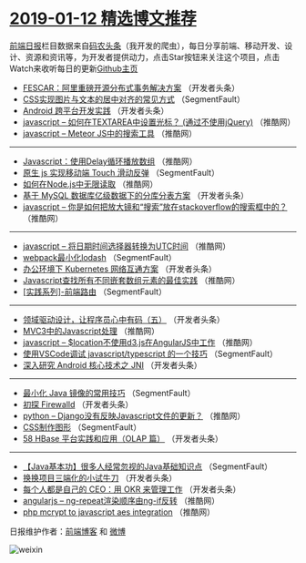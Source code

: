 # [2019-01-12 精选博文推荐](http://hao.caibaojian.com/date/2019/01/12)

[前端日报](http://caibaojian.com/c/news)栏目数据来自[码农头条](http://hao.caibaojian.com/)（我开发的爬虫），每日分享前端、移动开发、设计、资源和资讯等，为开发者提供动力，点击Star按钮来关注这个项目，点击Watch来收听每日的更新[Github主页](https://github.com/kujian/frontendDaily)
* [FESCAR：阿里重磅开源分布式事务解决方案](http://hao.caibaojian.com/97463.html) （开发者头条）
* [CSS实现图片与文本的居中对齐的常见方式](http://hao.caibaojian.com/97596.html) （SegmentFault）
* [Android 跨平台开发实践](http://hao.caibaojian.com/97481.html) （开发者头条）
* [javascript – 如何在TEXTAREA中设置光标？ (通过不使用jQuery)](http://hao.caibaojian.com/97520.html) （推酷网）
* [javascript – Meteor JS中的搜索工具](http://hao.caibaojian.com/97512.html) （推酷网）

***
* [Javascript：使用Delay循环播放数组](http://hao.caibaojian.com/97492.html) （推酷网）
* [原生 js 实现移动端 Touch 滑动反弹](http://hao.caibaojian.com/97444.html) （SegmentFault）
* [如何在Node.js中无限读取](http://hao.caibaojian.com/97495.html) （推酷网）
* [基于 MySQL 数据库亿级数据下的分库分表方案](http://hao.caibaojian.com/97458.html) （开发者头条）
* [javascript – 你是如何把放大镜和“搜索”放在stackoverflow的搜索框中的？](http://hao.caibaojian.com/97498.html) （推酷网）

***
* [javascript – 将日期时间选择器转换为UTC时间](http://hao.caibaojian.com/97509.html) （推酷网）
* [webpack最小化lodash](http://hao.caibaojian.com/97450.html) （SegmentFault）
* [办公环境下 Kubernetes 网络互通方案](http://hao.caibaojian.com/97482.html) （开发者头条）
* [Javascript查找所有不同嵌套数组元素的最佳实践](http://hao.caibaojian.com/97499.html) （推酷网）
* [[实践系列]-前端路由](http://hao.caibaojian.com/97451.html) （SegmentFault）

***
* [领域驱动设计，让程序员心中有码（五）](http://hao.caibaojian.com/97462.html) （开发者头条）
* [MVC3中的Javascript处理](http://hao.caibaojian.com/97500.html) （推酷网）
* [javascript – $location不使用d3.js在AngularJS中工作](http://hao.caibaojian.com/97511.html) （推酷网）
* [使用VSCode调试 javascript/typescript 的一个技巧](http://hao.caibaojian.com/97441.html) （SegmentFault）
* [深入研究 Android 核心技术之 JNI](http://hao.caibaojian.com/97473.html) （开发者头条）

***
* [最小化 Java 镜像的常用技巧](http://hao.caibaojian.com/97452.html) （SegmentFault）
* [初探 Firewalld](http://hao.caibaojian.com/97484.html) （开发者头条）
* [python – Django没有反映Javascript文件的更新？](http://hao.caibaojian.com/97501.html) （推酷网）
* [CSS制作图形](http://hao.caibaojian.com/97442.html) （SegmentFault）
* [58 HBase 平台实践和应用（OLAP 篇）](http://hao.caibaojian.com/97474.html) （开发者头条）

***
* [【Java基本功】很多人经常忽视的Java基础知识点](http://hao.caibaojian.com/97453.html) （SegmentFault）
* [换换项目三端化的小试牛刀](http://hao.caibaojian.com/97485.html) （开发者头条）
* [每个人都是自己的 CEO：用 OKR 来管理工作](http://hao.caibaojian.com/97464.html) （开发者头条）
* [angularjs – ng-repeat渲染顺序由ng-if反转](http://hao.caibaojian.com/97502.html) （推酷网）
* [php mcrypt to javascript aes integration](http://hao.caibaojian.com/97513.html) （推酷网）

日报维护作者：[前端博客](http://caibaojian.com/) 和 [微博](http://caibaojian.com/go/weibo)

![weixin](https://user-images.githubusercontent.com/3055447/38468989-651132ac-3b80-11e8-8e6b-15122322a9d7.png)